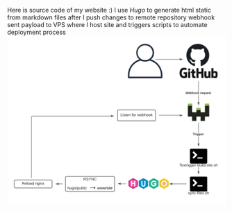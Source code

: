 Here is source code of my website :)
I use *Hugo* to generate html static from markdown files
after I push changes to remote repository webhook sent payload to VPS where I host site and triggers
scripts to automate deployment process 
![site workflow](https://github.com/MiCh4n/site/blob/main/site-workflow.png)
